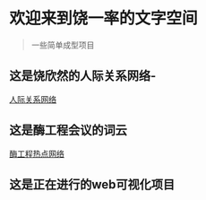 # 欢迎来到饶一率的文字空间

> 一些简单成型项目

## 这是饶欣然的人际关系网络-
[人际关系网络](project/EnzymeYun.html)
## 这是酶工程会议的词云
[酶工程热点网络](https://glacierhole.github.io/enzymeyun_main/EnzymeYun.html)


## 这是正在进行的web可视化项目
